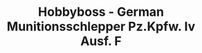 ---
layout: product
title: "Hobbyboss - German Munitionsschlepper Pz.Kpfw. Iv Ausf. F"
price: "1700" 
desc: "N/A"
img_path: "/assets/img/HB82908.jpg"
brand: "N/A"
available: false
special_offer: false
new: false
soon: false
cat: "010000"
subcat: "013500"
subsubcat: "0N/A"
sifra: "HB82908"
popular: false
---